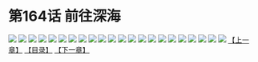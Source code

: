 # 第164话 前往深海
![](https://s2.baozimh.com/scomic/sanyanxiaotianlu-samanhua/0/163-yxij/1.jpg)
![](https://s2.baozimh.com/scomic/sanyanxiaotianlu-samanhua/0/163-yxij/2.jpg)
![](https://s2.baozimh.com/scomic/sanyanxiaotianlu-samanhua/0/163-yxij/3.jpg)
![](https://s2.baozimh.com/scomic/sanyanxiaotianlu-samanhua/0/163-yxij/4.jpg)
![](https://s2.baozimh.com/scomic/sanyanxiaotianlu-samanhua/0/163-yxij/5.jpg)
![](https://s2.baozimh.com/scomic/sanyanxiaotianlu-samanhua/0/163-yxij/6.jpg)
![](https://s2.baozimh.com/scomic/sanyanxiaotianlu-samanhua/0/163-yxij/7.jpg)
![](https://s2.baozimh.com/scomic/sanyanxiaotianlu-samanhua/0/163-yxij/8.jpg)
![](https://s2.baozimh.com/scomic/sanyanxiaotianlu-samanhua/0/163-yxij/9.jpg)
![](https://s2.baozimh.com/scomic/sanyanxiaotianlu-samanhua/0/163-yxij/10.jpg)
![](https://s2.baozimh.com/scomic/sanyanxiaotianlu-samanhua/0/163-yxij/11.jpg)
![](https://s2.baozimh.com/scomic/sanyanxiaotianlu-samanhua/0/163-yxij/12.jpg)
![](https://s2.baozimh.com/scomic/sanyanxiaotianlu-samanhua/0/163-yxij/13.jpg)
![](https://s2.baozimh.com/scomic/sanyanxiaotianlu-samanhua/0/163-yxij/14.jpg)
![](https://s2.baozimh.com/scomic/sanyanxiaotianlu-samanhua/0/163-yxij/15.jpg)
![](https://s2.baozimh.com/scomic/sanyanxiaotianlu-samanhua/0/163-yxij/16.jpg)
![](https://s2.baozimh.com/scomic/sanyanxiaotianlu-samanhua/0/163-yxij/17.jpg)
![](https://s2.baozimh.com/scomic/sanyanxiaotianlu-samanhua/0/163-yxij/18.jpg)
![](https://s2.baozimh.com/scomic/sanyanxiaotianlu-samanhua/0/163-yxij/19.jpg)
![](https://s2.baozimh.com/scomic/sanyanxiaotianlu-samanhua/0/163-yxij/20.jpg)
![](https://s2.baozimh.com/scomic/sanyanxiaotianlu-samanhua/0/163-yxij/21.jpg)
![](https://s2.baozimh.com/scomic/sanyanxiaotianlu-samanhua/0/163-yxij/22.jpg)
[【上一章】](./163.md)
[【目录】](./README.md)
[【下一章】](./165.md)

